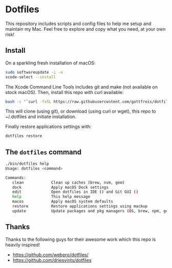 # Dotfiles

This repository includes scripts and config files to help me setup and maintain
my Mac.
Feel free to explore and copy what you need, at your own risk!

## Install

On a sparkling fresh installation of macOS:

```sh
sudo softwareupdate -i -a
xcode-select --install
```

The Xcode Command Line Tools includes git and make (not available on stock macOS).
Then, install this repo with curl available:

```sh
bash -c "`curl -fsSL https://raw.githubusercontent.com/gottfrois/dotfiles/master/install.sh`"
```

This will clone (using git), or download (using curl or wget), this repo to ~/.dotfiles
and initiate installation.

Finally restore applications settings with:

```sh
dotfiles restore
```

## The `dotfiles` command

```sh
./bin/dotfiles help
Usage: dotfiles <command>

Commands:
   clean            Clean up caches (brew, nvm, gem)
   dock             Apply macOS Dock settings
   edit             Open dotfiles in IDE () and Git GUI ()
   help             This help message
   macos            Apply macOS system defaults
   restore          Restore applications settings using mackup
   update           Update packages and pkg managers (OS, brew, npm, gem)
```

## Thanks

Thanks to the following guys for their awesome work which this repo is heavily
inspired!

- https://github.com/webpro/dotfiles/
- https://github.com/driesvints/dotfiles
